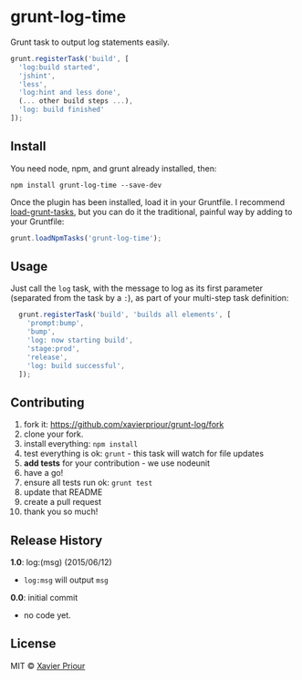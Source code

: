 # grunt-log-time
Grunt task to output log statements easily.

```js
grunt.registerTask('build', [
  'log:build started',
  'jshint',
  'less',
  'log:hint and less done',
  (... other build steps ...),
  'log: build finished'
]);
```

## Install
You need node, npm, and grunt already installed, then:
```
npm install grunt-log-time --save-dev
```

Once the plugin has been installed, load it in your Gruntfile.
I recommend [load-grunt-tasks](https://www.npmjs.org/package/load-grunt-tasks),
but you can do it the traditional, painful way by adding to your Gruntfile:
```js
grunt.loadNpmTasks('grunt-log-time');
```

## Usage
Just call the `log` task, with the message to log as its first parameter
(separated from the task by a `:`), as part of your multi-step task definition:
```js
  grunt.registerTask('build', 'builds all elements', [
    'prompt:bump',
    'bump',
    'log: now starting build',
    'stage:prod',
    'release',
    'log: build successful',
  ]);
```

## Contributing
 1. fork it: https://github.com/xavierpriour/grunt-log/fork
 2. clone your fork.
 3. install everything: `npm install`
 4. test everything is ok: `grunt` - this task will watch for file updates
 5. **add tests** for your contribution - we use nodeunit
 6. have a go!
 7. ensure all tests run ok: `grunt test`
 8. update that README
 9. create a pull request
10. thank you so much!

## Release History
__1.0__: log:(msg) (2015/06/12)

  * `log:msg` will output `msg`

__0.0__: initial commit

  * no code yet.

## License

MIT © [Xavier Priour](http://www.bubblyware.com)
